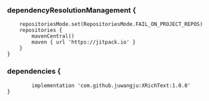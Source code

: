 ### dependencyResolutionManagement {
		repositoriesMode.set(RepositoriesMode.FAIL_ON_PROJECT_REPOS)
		repositories {
			mavenCentral()
			maven { url 'https://jitpack.io' }
		}
	}

 ### dependencies {
	        implementation 'com.github.juwangju:XRichText:1.0.0'
	}
